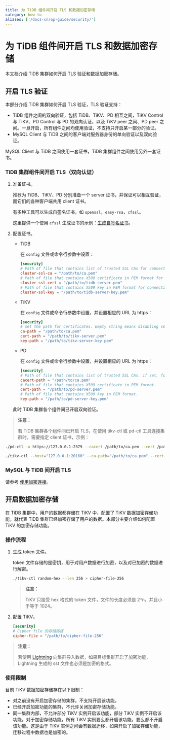 ```yaml
---
title: 为 TiDB 组件间开启 TLS 和数据加密存储
category: how-to
aliases: ['/docs-cn/op-guide/security/']
---
```


# 为 TiDB 组件间开启 TLS 和数据加密存储

本文档介绍 TiDB 集群如何开启 TLS 验证和数据加密存储。

## 开启 TLS 验证

本部分介绍 TiDB 集群如何开启 TLS 验证，TLS 验证支持：

- TiDB 组件之间的双向验证，包括 TiDB、TiKV、PD 相互之间，TiKV Control 与 TiKV、PD Control 与 PD 的双向认证，以及 TiKV peer 之间、PD peer 之间。一旦开启，所有组件之间均使用验证，不支持只开启某一部分的验证。
- MySQL Client 与 TiDB 之间的客户端对服务器身份的单向验证以及双向验证。

MySQL Client 与 TiDB 之间使用一套证书，TiDB 集群组件之间使用另外一套证书。

### TiDB 集群组件间开启 TLS（双向认证）

1. 准备证书。

    推荐为 TiDB、TiKV、PD 分别准备一个 server 证书，并保证可以相互验证，而它们的各种客户端共用 client 证书。

    有多种工具可以生成自签名证书，如 `openssl`，`easy-rsa`，`cfssl`。

    这里提供一个使用 `cfssl` 生成证书的示例：[生成自签名证书](/v3.0/how-to/secure/generate-self-signed-certificates.md)。

2. 配置证书。

    - TiDB

        在 `config` 文件或命令行参数中设置：

        ```toml
        [security]
        # Path of file that contains list of trusted SSL CAs for connection with cluster components.
        cluster-ssl-ca = "/path/to/ca.pem"
        # Path of file that contains X509 certificate in PEM format for connection with cluster components.
        cluster-ssl-cert = "/path/to/tidb-server.pem"
        # Path of file that contains X509 key in PEM format for connection with cluster components.
        cluster-ssl-key = "/path/to/tidb-server-key.pem"
        ```

    - TiKV

        在 `config` 文件或命令行参数中设置，并设置相应的 URL 为 https：

        ```toml
        [security]
        # set the path for certificates. Empty string means disabling secure connectoins.
        ca-path = "/path/to/ca.pem"
        cert-path = "/path/to/tikv-server.pem"
        key-path = "/path/to/tikv-server-key.pem"
        ```

    - PD

        在 `config` 文件或命令行参数中设置，并设置相应的 URL 为 https：

        ```toml
        [security]
        # Path of file that contains list of trusted SSL CAs. if set, following four settings shouldn't be empty
        cacert-path = "/path/to/ca.pem"
        # Path of file that contains X509 certificate in PEM format.
        cert-path = "/path/to/pd-server.pem"
        # Path of file that contains X509 key in PEM format.
        key-path = "/path/to/pd-server-key.pem"
        ```

    此时 TiDB 集群各个组件间已开启双向验证。

> **注意：**
>
> 若 TiDB 集群各个组件间已开启 TLS，在使用 tikv-ctl 或 pd-ctl 工具连接集群时，需要指定 client 证书，示例：

```bash
./pd-ctl -u https://127.0.0.1:2379 --cacert /path/to/ca.pem --cert /path/to/client.pem --key /path/to/client-key.pem

./tikv-ctl --host="127.0.0.1:20160" --ca-path="/path/to/ca.pem" --cert-path="/path/to/client.pem" --key-path="/path/to/clinet-key.pem"
```

### MySQL 与 TiDB 间开启 TLS

请参考 [使用加密连接](/v3.0/how-to/secure/enable-tls-clients.md)。

## 开启数据加密存储

在 TiDB 集群中，用户的数据都存储在 TiKV 中，配置了 TiKV 数据加密存储功能，就代表 TiDB 集群已经加密存储了用户的数据。本部分主要介绍如何配置 TiKV 的加密存储功能。

### 操作流程

1. 生成 token 文件。

    token 文件存储的是密钥，用于对用户数据进行加密，以及对已加密的数据进行解密。

    ```bash
    ./tikv-ctl random-hex --len 256 > cipher-file-256
    ```

    > **注意：**
    >
    > TiKV 只接受 hex 格式的 token 文件，文件的长度必须是 2^n，并且小于等于 1024。

2. 配置 TiKV。

    ```toml
    [security]
    # Cipher file 的存储路径
    cipher-file = "/path/to/cipher-file-256"
    ```

> **注意：**
>
> 若使用 [Lightning](/v3.0/reference/tools/tidb-lightning/overview.md) 向集群导入数据，如果目标集群开启了加密功能，Lightning 生成的 sst 文件也必须是加密的格式。

### 使用限制

目前 TiKV 数据加密存储存在以下限制：

- 对之前没有开启加密存储的集群，不支持开启该功能。
- 已经开启加密功能的集群，不允许关闭加密存储功能。
- 同一集群内部，不允许部分 TiKV 实例开启该功能，部分 TiKV 实例不开启该功能。对于加密存储功能，所有 TiKV 实例要么都开启该功能，要么都不开启该功能。这是由于 TiKV 实例之间会有数据迁移，如果开启了加密存储功能，迁移过程中数据也是加密的。

